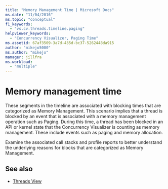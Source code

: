 ```yaml
---
title: "Memory Management Time | Microsoft Docs"
ms.date: "11/04/2016"
ms.topic: "conceptual"
f1_keywords:
  - "vs.cv.threads.timeline.paging"
helpviewer_keywords:
  - "Concurrency Visualizer, Paging Time"
ms.assetid: 67af3509-3a7d-435d-bc37-5262448da915
author: "mikejo5000"
ms.author: "mikejo"
manager: jillfra
ms.workload:
  - "multiple"
---
```

# Memory management time
These segments in the timeline are associated with blocking times that are categorized as Memory Management. This scenario implies that a thread is blocked by an event that is associated with a memory management operation such as Paging. During this time, a thread has been blocked in an API or kernel state that the Concurrency Visualizer is counting as memory management. These include events such as paging and memory allocation.

 Examine the associated call stacks and profile reports to better understand the underlying reasons for blocks that are categorized as Memory Management.

## See also
- [Threads View](../profiling/threads-view-parallel-performance.md)
